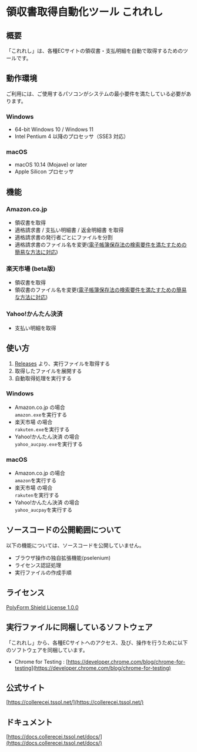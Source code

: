 # 領収書取得自動化ツール これれし
## 概要
「これれし」は、各種ECサイトの領収書・支払明細を自動で取得するためのツールです。

## 動作環境
ご利用には、ご使用するパソコンがシステムの最小要件を満たしている必要があります。
### Windows
- 64-bit Windows 10 / Windows 11
- Intel Pentium 4 以降のプロセッサ（SSE3 対応）
### macOS
- macOS 10.14 (Mojave) or later
- Apple Silicon プロセッサ

## 機能
### Amazon.co.jp
- 領収書を取得
- 適格請求書 / 支払い明細書 / 返金明細書 を取得
- 適格請求書の発行者ごとにファイルを分割
- 適格請求書のファイル名を変更([電子帳簿保存法の検索要件を満たすための簡易な方法に対応](https://www.nta.go.jp/law/joho-zeikaishaku/sonota/jirei/tokusetsu/pdf/0023006-085_01.pdf))
### 楽天市場 (beta版)
- 領収書を取得
- 領収書のファイル名を変更([電子帳簿保存法の検索要件を満たすための簡易な方法に対応](https://www.nta.go.jp/law/joho-zeikaishaku/sonota/jirei/tokusetsu/pdf/0023006-085_01.pdf))
### Yahoo!かんたん決済
- 支払い明細を取得

## 使い方
1. [Releases](https://github.com/sanofujiwarak/collerecei/releases/latest) より、実行ファイルを取得する
2. 取得したファイルを展開する
3. 自動取得処理を実行する
### Windows
- Amazon.co.jp の場合  
`amazon.exe`を実行する
- 楽天市場 の場合  
`rakuten.exe`を実行する
- Yahoo!かんたん決済 の場合  
`yahoo_aucpay.exe`を実行する
### macOS
- Amazon.co.jp の場合  
`amazon`を実行する
- 楽天市場 の場合  
`rakuten`を実行する
- Yahoo!かんたん決済 の場合  
`yahoo_aucpay`を実行する

## ソースコードの公開範囲について
以下の機能については、ソースコードを公開していません。
- ブラウザ操作の独自拡張機能(pselenium)
- ライセンス認証処理
- 実行ファイルの作成手順

## ライセンス
[PolyForm Shield License 1.0.0](https://polyformproject.org/licenses/shield/1.0.0/)

## 実行ファイルに同梱しているソフトウェア
「これれし」から、各種ECサイトへのアクセス、及び、操作を行うために以下のソフトウェアを同梱しています。
- Chrome for Testing : [https://developer.chrome.com/blog/chrome-for-testing](https://developer.chrome.com/blog/chrome-for-testing)

## 公式サイト
[https://collerecei.tssol.net/](https://collerecei.tssol.net/)

## ドキュメント
[https://docs.collerecei.tssol.net/docs/](https://docs.collerecei.tssol.net/docs/)